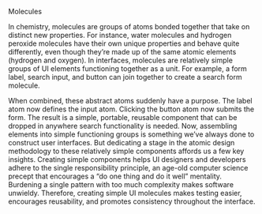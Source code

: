 Molecules

In chemistry, molecules are groups of atoms bonded together that take on distinct new properties. For instance, water molecules and hydrogen peroxide molecules have their own unique properties and behave quite differently, even though they’re made up of the same atomic elements \(hydrogen and oxygen\). In interfaces, molecules are relatively simple groups of UI elements functioning together as a unit. For example, a form label, search input, and button can join together to create a search form molecule.

When combined, these abstract atoms suddenly have a purpose. The label atom now defines the input atom. Clicking the button atom now submits the form. The result is a simple, portable, reusable component that can be dropped in anywhere search functionality is needed. Now, assembling elements into simple functioning groups is something we’ve always done to construct user interfaces. But dedicating a stage in the atomic design methodology to these relatively simple components affords us a few key insights. Creating simple components helps UI designers and developers adhere to the single responsibility principle, an age-old computer science precept that encourages a “do one thing and do it well” mentality. Burdening a single pattern with too much complexity makes software unwieldy. Therefore, creating simple UI molecules makes testing easier, encourages reusability, and promotes consistency throughout the interface.

